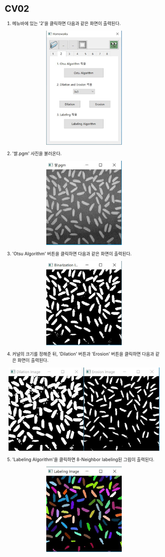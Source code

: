 # CV02

1. 메뉴바에 있는 '2'을 클릭하면 다음과 같은 화면이 출력된다.  
<p align="center"><img src="Image/CV02/1.JPG" width="240px"></p>  

2. '쌀.pgm' 사진을 불러온다.  
<p align="center"><img src="Image/CV02/2.JPG" width="240px"></p>  

3. 'Otsu Algorithm' 버튼을 클릭하면 다음과 같은 화면이 출력된다.  
<p align="center"><img src="Image/CV02/3.JPG" width="240px"></p>  

4. 커널의 크기를 정해준 뒤, 'Dilation' 버튼과 'Erosion' 버튼을 클릭하면 다음과 같은 화면이 출력된다.  
<p align="center"><img src="Image/CV02/4.JPG" width="480px"></p>  

5. 'Labeling Algorithm'을 클릭하면 8-Neighbor labeling된 그림이 출력된다.  
<p align="center"><img src="Image/CV02/5.JPG" width="240px"></p>  
